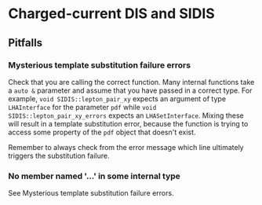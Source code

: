 # Charged-current DIS and SIDIS

## Pitfalls

### Mysterious template substitution failure errors

Check that you are calling the correct function. Many internal functions take a `auto &` parameter and assume that you have passed in a correct type. For example, `void SIDIS::lepton_pair_xy` expects an argument of type `LHAInterface` for the parameter `pdf` while `void SIDIS::lepton_pair_xy_errors` expects an `LHASetInterface`. Mixing these will result in a template substitution error, because the function is trying to access some property of the `pdf` object that doesn't exist.

Remember to always check from the error message which line ultimately triggers the substitution failure.

### No member named '...' in some internal type

See Mysterious template substitution failure errors.
